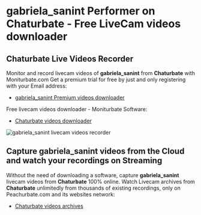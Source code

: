 # gabriela_sanint Performer on Chaturbate - Free LiveCam videos downloader

## Chaturbate Live Videos Recorder

Monitor and record livecam videos of **gabriela_sanint** from **Chaturbate** with Moniturbate.com
Get a premium trial for free by just and only registering with your Email address:
* [gabriela_sanint Premium videos downloader](https://moniturbate.com/request-demo-licence-key.html)

Free livecam videos downloader - Moniturbate Software:
* [Chaturbate videos downloader](https://moniturbate.com/moniturbate-download-software.html)

![gabriela_sanint livecam videos recorder](https://peachurnet.com/templates/moniturbate-software.png)


## Capture gabriela_sanint videos from the Cloud and watch your recordings on Streaming

Without the need of downloading a software, capture **gabriela_sanint** livecam videos from **Chaturbate** 100% online.
Watch Livecam archives from **Chaturbate** unlimitedly from thousands of existing recordings, only on Peachurbate.com and its websites network:
* [Chaturbate videos archives](https://peachurnet.com/)